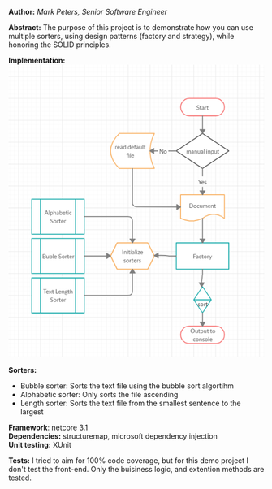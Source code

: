 **Author:** *Mark Peters, Senior Software Engineer*

**Abstract:**
The purpose of this project is to demonstrate how you can use multiple sorters, 
using design patterns (factory and strategy), while honoring the SOLID principles.

**Implementation:**<br/>
![architecture](https://github.com/mpeters21575/Acme.Sorter/blob/master/architecture.PNG)

**Sorters:**<br/>
* Bubble sorter: Sorts the text file using the bubble sort algortihm<br/>
* Alphabetic sorter: Only sorts the file ascending<br/>
* Length sorter: Sorts the text file from the smallest sentence to the largest<br/>

**Framework**: netcore 3.1<br/>
**Dependencies:** structuremap, microsoft dependency injection<br/>
**Unit testing:** XUnit<br/>

**Tests:**
I tried to aim for 100% code coverage, but for this demo project I don't test the front-end. Only the buisiness logic, and extention methods are tested.
